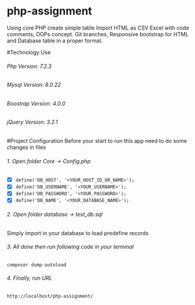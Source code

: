 # php-assignment
Using core PHP create simple table Import HTML as CSV Excel with code comments, OOPs concept. Git branches, Responsive bootstrap for HTML and Database table in a proper format.

#Technology Use
###### Php Version: 7.2.3 
###### Mysql Version: 8.0.22 
###### Boostrap Version: 4.0.0 
###### jQuery Version: 3.2.1 

#Project Configuration
Before your start to run this app need to do some changes in files

###### 1. Open folder Core ->  Config.php
- [X] `define('DB_HOST', '<YOUR_HOST_ID_OR_NAME>');`
- [X] `define('DB_USERNAME', '<YOUR_USERNAME>');`
- [X] `define('DB_PASSWORD', '<YOUR_PASSWORD>');`
- [X] `define('DB_NAME', '<YOUR_DATABASE_NAME>');`

###### 2. Open folder database ->  test_db.sql
Simply import in your database to load predefine records

###### 3. All done then run following code in your terminal
`composer dump-autoload`

###### 4. Finally, run URL
`http://localhost/php-assignment/`